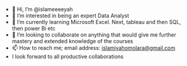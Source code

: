 - 👋 Hi, I’m @islameeeeyah
- 👀 I’m interested in being an expert Data Analyst 
- 🌱 I’m currently learning Microsoft Excel. Next, tableau and then SQL, then power Bi etc
- 💞️ I’m looking to collaborate on anything that would give me further mastery and extended knowledge of the courses 
- 📫 How to reach me; email address: islamiyahomolara@gmail.com
- I look forward to all productive collaborations 

<!---
islameeeeyah/islameeeeyah is a ✨ special ✨ repository because its 9
